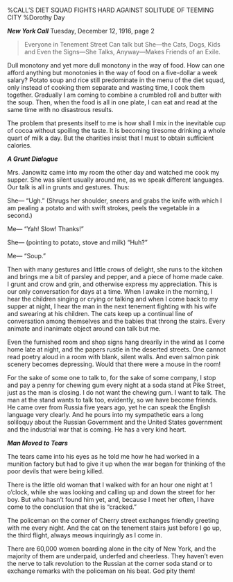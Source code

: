 %CALL’S DIET SQUAD FIGHTS HARD AGAINST SOLITUDE OF TEEMING CITY
%Dorothy Day

__*New York Call*__  Tuesday, December 12, 1916, page 2

>Everyone in Tenement Street Can talk but She—the Cats, Dogs, Kids and Even the Signs—She Talks, Anyway—Makes Friends of an Exile.

Dull monotony and yet more dull monotony in the way of food. How can one afford anything but monotonies in the way of food on a five-dollar a week salary? Potato soup and rice still predominate in the menu of the diet squad, only instead of cooking them separate and wasting time, I cook them together. Gradually I am coming to combine a crumbled roll and butter with the soup. Then, when the food is all in one plate, I can eat and read at the same time with no disastrous results.

The problem that presents itself to me is how shall I mix in the inevitable cup of cocoa without spoiling the taste. It is becoming tiresome drinking a whole quart of milk a day. But the charities insist that I must to obtain sufficient calories.

__*A Grunt Dialogue*__

Mrs. Janowitz came into my room the other day and watched me cook my supper. She was silent usually around me, as we speak different languages. Our talk is all in grunts and gestures. Thus:

She— “Ugh.” (Shrugs her shoulder, sneers and grabs the knife with which I am pealing a potato and with swift strokes, peels the vegetable in a second.)

Me— “Yah! Slow! Thanks!”

She— (pointing to potato, stove and milk) “Huh?”

Me— “Soup.”

Then with many gestures and little crows of delight, she runs to the kitchen and brings me a bit of parsley and pepper, and a piece of home made cake. I grunt and crow and grin, and otherwise express my appreciation. This is our only conversation for days at a time. When I awake in the morning, I hear the children singing or crying or talking and when I come back to my supper at night, I hear the man in the next tenement fighting with his wife and swearing at his children. The cats keep up a continual line of conversation among themselves and the babies that throng the stairs. Every animate and inanimate object around can talk but me.

Even the furnished room and shop signs hang drearily in the wind as I come home late at night, and the papers rustle in the deserted streets. One cannot read poetry aloud in a room with blank, silent walls. And even salmon pink scenery becomes depressing. Would that there were a mouse in the room!

For the sake of some one to talk to, for the sake of some company, I stop and pay a penny for chewing gum every night at a soda stand at Pike Street, just as the man is closing. I do not want the chewing gum. I want to talk. The man at the stand wants to talk too, evidently, so we have become friends. He came over from Russia five years ago, yet he can speak the English language very clearly. And he pours into my sympathetic ears a long soliloquy about the Russian Government and the United States government and the industrial war that is coming. He has a very kind heart.

__*Man Moved to Tears*__

The tears came into his eyes as he told me how he had worked in a munition factory but had to give it up when the war began for thinking of the poor devils that were being killed.

There is the little old woman that I walked with for an hour one night at 1 o’clock, while she was looking and calling up and down the street for her boy. But who hasn’t found him yet, and, because I meet her often, I have come to the conclusion that she is “cracked.”

The policeman on the corner of Cherry street exchanges friendly greeting with me every night. And the cat on the tenement stairs just before I go up, the third flight, always meows inquiringly as I come in.

There are 60,000 women boarding alone in the city of New York, and the majority of them are underpaid, underfed and cheerless. They haven’t even the nerve to talk revolution to the Russian at the corner soda stand or to exchange remarks with the policeman on his beat. God pity them!

